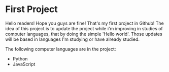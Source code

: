 # First Project
Hello readers! Hope you guys are fine! That's my first project in Github! 
The idea of this project is to update the project while i'm improving in studies of computer languages, that by doing the simple 'Hello world'.
Those updates will be based in languages I'm studying or have already studied.

The following computer languages are in the project:
- Python
- JavaScript
